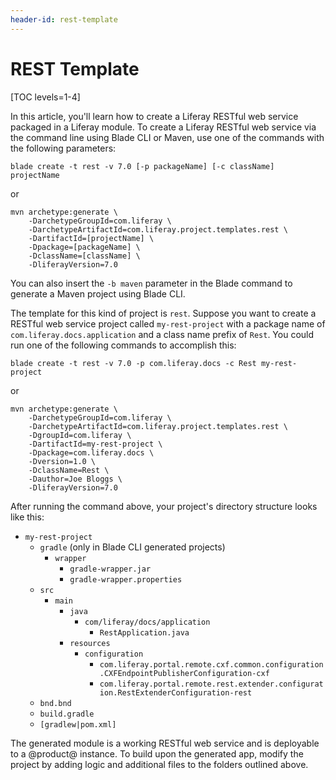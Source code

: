 ```yaml
---
header-id: rest-template
---
```


# REST Template

[TOC levels=1-4]

In this article, you'll learn how to create a Liferay RESTful web service
packaged in a Liferay module. To create a Liferay RESTful web service via the
command line using Blade CLI or Maven, use one of the commands with the
following parameters:

    blade create -t rest -v 7.0 [-p packageName] [-c className] projectName

or

    mvn archetype:generate \
        -DarchetypeGroupId=com.liferay \
        -DarchetypeArtifactId=com.liferay.project.templates.rest \
        -DartifactId=[projectName] \
        -Dpackage=[packageName] \
        -DclassName=[className] \
        -DliferayVersion=7.0

You can also insert the `-b maven` parameter in the Blade command to generate a
Maven project using Blade CLI.

The template for this kind of project is `rest`. Suppose you want to create a
RESTful web service project called `my-rest-project` with a package name of
`com.liferay.docs.application` and a class name prefix of `Rest`. You could run
one of the following commands to accomplish this:

    blade create -t rest -v 7.0 -p com.liferay.docs -c Rest my-rest-project

or

    mvn archetype:generate \
        -DarchetypeGroupId=com.liferay \
        -DarchetypeArtifactId=com.liferay.project.templates.rest \
        -DgroupId=com.liferay \
        -DartifactId=my-rest-project \
        -Dpackage=com.liferay.docs \
        -Dversion=1.0 \
        -DclassName=Rest \
        -Dauthor=Joe Bloggs \
        -DliferayVersion=7.0

After running the command above, your project's directory structure looks like
this:

- `my-rest-project`
    - `gradle` (only in Blade CLI generated projects)
        - `wrapper`
            - `gradle-wrapper.jar`
            - `gradle-wrapper.properties`
    - `src`
        - `main`
            - `java`
                - `com/liferay/docs/application`
                    - `RestApplication.java`
            - `resources`
                - `configuration`
                    - `com.liferay.portal.remote.cxf.common.configuration.CXFEndpointPublisherConfiguration-cxf`
                    - `com.liferay.portal.remote.rest.extender.configuration.RestExtenderConfiguration-rest`
    - `bnd.bnd`
    - `build.gradle`
    - `[gradlew|pom.xml]`

The generated module is a working RESTful web service and is deployable to a @product@
instance. To build upon the generated app, modify the project by adding logic
and additional files to the folders outlined above.
